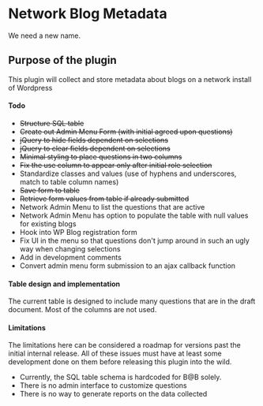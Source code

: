 # Network Blog Metadata
We need a new name.

## Purpose of the plugin
This plugin will collect and store metadata about blogs on a network install of Wordpress

#### Todo
* ~~Structure SQL table~~
* ~~Create out Admin Menu Form (with initial agreed upon questions)~~
* ~~jQuery to hide fields dependent on selections~~
* ~~jQuery to clear fields dependent on selections~~
* ~~Minimal styling to place questions in two columns~~
* ~~Fix the use column to appear only after initial role selection~~
* Standardize classes and values (use of hyphens and underscores, match to table column names)
* ~~Save form to table~~
* ~~Retrieve form values from table if already submitted~~
* Network Admin Menu to list the questions that are active
* Network Admin Menu has option to populate the table with null values for existing blogs
* Hook into WP Blog registration form
* Fix UI in the menu so that questions don't jump around in such an ugly way when changing selections
* Add in development comments
* Convert admin menu form submission to an ajax callback function

#### Table design and implementation
The current table is designed to include many questions that are in the draft document. Most of the columns are not used.

#### Limitations
The limitations here can be considered a roadmap for versions past the initial internal release. All of these issues must have at least some development done on them before releasing this plugin into the wild.

* Currently, the SQL table schema is hardcoded for B@B solely.
* There is no admin interface to customize questions
* There is no way to generate reports on the data collected